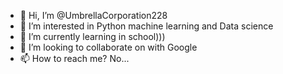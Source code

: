 - 👋 Hi, I’m @UmbrellaCorporation228
- 👀 I’m interested in Python machine learning and Data science
- 🌱 I’m currently learning in school)))
- 💞️ I’m looking to collaborate on with Google
- 📫 How to reach me? No...

<!---
UmbrellaCorporation228/UmbrellaCorporation228 is a ✨ special ✨ repository because its `README.md` (this file) appears on your GitHub profile.
You can click the Preview link to take a look at your changes.
--->
